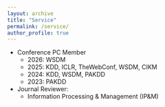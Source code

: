 ```yaml
---
layout: archive
title: "Service"
permalink: /service/
author_profile: true
---
```


* Conference PC Member
  * 2026: WSDM
  * 2025: KDD, ICLR, TheWebConf, WSDM, CIKM
  * 2024: KDD, WSDM, PAKDD 
  * 2023: PAKDD
* Journal Reviewer:
    * Information Processing & Management (IP&M)